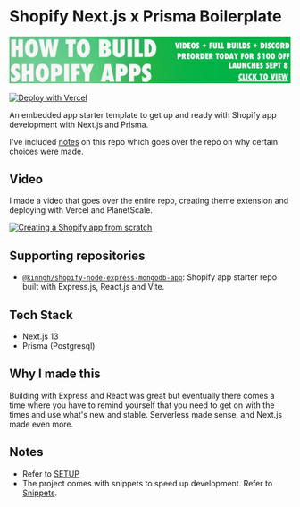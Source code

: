 # Shopify Next.js x Prisma Boilerplate

[![Shopify Course](https://raw.githubusercontent.com/kinngh/extras/main/shopify_course_promo_github.png)](https://kinngh.gumroad.com/l/how-to-make-shopify-apps?offer_code=PREORDER)

[![Deploy with Vercel](https://vercel.com/button)](https://vercel.com/new/clone?repository-url=https%3A%2F%2Fgithub.com%2Fkinngh%2Fshopify-nextjs-prisma-app&env=SHOPIFY_API_KEY,SHOPIFY_API_SECRET,SHOPIFY_API_SCOPES,SHOPIFY_APP_URL,SHOPIFY_API_VERSION,DATABASE_URL,ENCRYPTION_STRING&project-name=shopify-next-prisma-app&repository-name=kinngh-shopify-next-prisma-app&redirect-url=https%3A%2F%2Ftwitter.com%2Fkinngh)

An embedded app starter template to get up and ready with Shopify app development with Next.js and Prisma.

I've included [notes](/docs/NOTES.md) on this repo which goes over the repo on why certain choices were made.

## Video

I made a video that goes over the entire repo, creating theme extension and deploying with Vercel and PlanetScale.

[![Creating a Shopify app from scratch](http://i3.ytimg.com/vi/Z_JFpEJRh_g/hqdefault.jpg)](https://www.youtube.com/watch?v=Z_JFpEJRh_g)

## Supporting repositories

- [`@kinngh/shopify-node-express-mongodb-app`](https://github.com/kinngh/shopify-node-express-mongodb-app): Shopify app starter repo built with Express.js, React.js and Vite.

## Tech Stack

- Next.js 13
- Prisma (Postgresql)

## Why I made this

Building with Express and React was great but eventually there comes a time where you have to remind yourself that you need to get on with the times and use what's new and stable. Serverless made sense, and Next.js made even more.

## Notes

- Refer to [SETUP](/docs/SETUP.md)
- The project comes with snippets to speed up development. Refer to [Snippets](/docs/SNIPPETS.md).

